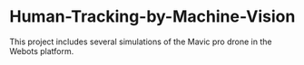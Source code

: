 # Human-Tracking-by-Machine-Vision
This project includes several simulations of the Mavic pro drone in the Webots platform.
